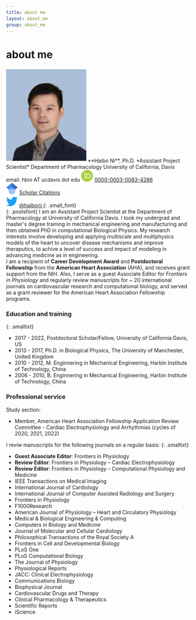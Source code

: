 ```yaml
---
title: about me
layout: about_me
group: about_me
---
```

# about me

<div style="display:inline-block;vertical-align:top;float:left;padding-right:1.35em">
<img class="img-fluid" src="/docs/members/HNi_reduce.jpg" alt="Trulli" width="220" max-width="50vw" HSPACE="0" VSPACE="5" >  
<!-- <div> -->
**Haibo Ni**, Ph.D.    
*Assistant Project Scientist*   
Department of Pharmacology  
University of California, Davis  
email: hbni AT ucdavis dot edu  
<a href="http://orcid.org"><img class="inline-block mem-icon" src="/docs/logo/orcid_logo.svg"></a>
<a href="http://orcid.org/0000-0003-0083-4286"> 0000-0003-0083-4286</a> <br>
 <a href="http://scholar.google.com"><img class="inline-block mem-icon" src="/docs/logo/gscholar_logo.svg"></a>
 <a href= "http://scholar.google.com/citations?user=sdywTqEAAAAJ&hl=en"> Scholar Citations </a> <br>
<a href="http://twitter.com"><img class="inline-block mem-icon" src="/docs/logo/twitter_logo.svg"></a>
<a href= "http://twitter.com/haiboni"> @haiboni </a>
{: .small_font}
<!-- </div> -->
</div>

{: .postsfont}
I am an Assistant Project Scientist at the Department of Pharmacology at University of California Davis. I took my undergrad and master's degree training in mechanical engineering and manufacturing and then obtained PhD in computational Biological Physics. My research interests involve developing and applying multiscale and multiphysics models of the heart to uncover disease mechanisms and improve theraputics, to achive a level of success and impact of modeling in advancing medicine as in engineering.   
   I am a recipient of **Career Development Award** and **Postdoctoral Fellowship** from the **American Heart Association** (AHA), and receives grant support from the NIH. Also, I serve as a guest Associate Editor for *Frontiers in Physiology* and regularly review manuscripts for ~ 20 international journals on cardiovascular research and computational biology, and served as a grant reviewer for the American Heart Association Fellowship programs.  

### Education and training

{: .smalltxt}
* 2017 - 2022, Postdoctoral Scholar/Fellow, University of California Davis, US
* 2013 - 2017, Ph.D. in Biological Physics, The University of Manchester, United Kingdom
* 2010 - 2012, M. Enginnering in Mechanical Engineering, Harbin Institute of Technology, China
* 2006 - 2010, B. Enginnering in Mechanical Engineering, Harbin Institute of Technology, China

### Professional service 
Study section:
* Member, American Heart Association Fellowship Application Review Committee - Cardiac Electrophysiology and Arrhythmias (cycles of 2020, 2021, 2022)

I reviw manuscripts for the following journals on a regular basis:
{: .smalltxt}
* **Guest Associate Editor**: Frontiers in Physiology
* **Review Editor**: Frontiers in Physiology – Cardiac Electrophysiology
* **Review Editor**: Frontiers in Physiology – Computational Physiology and Medicine
* IEEE Transactions on Medical Imaging 
* International Journal of Cardiology
* International Journal of Computer Assisted Radiology and Surgery
* Frontiers in Physiology
* F1000Research
* American Journal of Physiology – Heart and Circulatory Physiology
* Medical & Biological Engineering & Computing
* Computers in Biology and Medicine
* Journal of Molecular and Cellular Cardiology
* Philosophical Transactions of the Royal Society A
* Frontiers in Cell and Developmental Biology
* PLoS One
* PLoS Computational Biology
* The Journal of Physiology
* Physiological Reports
* JACC: Clinical Electrophysiology
* Communications Biology
* Biophysical Journal
* Cardiovascular Drugs and Therapy
* Clinical Pharmacology & Therapeutics
* Scientific Reports
* iScience

